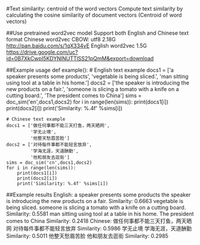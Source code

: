 #Text similarity: centroid of the word vectors
Compute text similarity by calculating the cosine similarity of document vectors (Centroid of word vectors)

##Use pretrained word2vec model
Support both English and Chinese text format
Chinese word2vec CBOW: utf8  2.18G
http://pan.baidu.com/s/1qX334vE
English word2vec 1.5G
https://drive.google.com/uc?id=0B7XkCwpI5KDYNlNUTTlSS21pQmM&export=download

##Example usage
def example():
    # English text example
    docs1 = ['a speaker presents some products',
                 'vegetable is being sliced.',
                'man sitting using tool at a table in his home.']
    docs2 = ['the speaker is introducing the new products on a fair.',
                'someone is slicing a tomato with a knife on a cutting board.',
                'The president comes to China']
    sims = doc_sim('en',docs1,docs2)
    for i in range(len(sims)):
        print(docs1[i])
        print(docs2[i])
        print('Similarity: %.4f' %sims[i])
        
    # Chinese text example
    docs1 = ['做任何事都不能三天打鱼，两天晒网', 
             '学无止境', 
             '他整天愁眉苦脸']
    docs2 = ['对待每件事都不能轻言放弃', 
             '学海无涯，天道酬勤',
             '他和朋友去逛街']
    sims = doc_sim('cn',docs1,docs2)
    for i in range(len(sims)):
        print(docs1[i])
        print(docs2[i])
        print('Similarity: %.4f' %sims[i])

##Example results
English:
a speaker presents some products
the speaker is introducing the new products on a fair.
Similarity: 0.6663
vegetable is being sliced.
someone is slicing a tomato with a knife on a cutting board.
Similarity: 0.5581
man sitting using tool at a table in his home.
The president comes to China
Similarity: 0.2418
Chinese:
做任何事都不能三天打鱼，两天晒网
对待每件事都不能轻言放弃
Similarity: 0.5986
学无止境
学海无涯，天道酬勤
Similarity: 0.5011
他整天愁眉苦脸
他和朋友去逛街
Similarity: 0.2985
